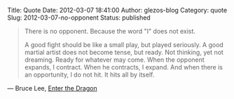 Title: Quote
Date: 2012-03-07 18:41:00
Author: glezos-blog
Category: quote
Slug: 2012-03-07-no-opponent
Status: published

> There is no opponent. Because the word "I" does not exist. 
> 
> A good fight should be like a small play, but played seriously. A good martial artist does not become tense, but ready. Not thinking, yet not dreaming. Ready for whatever may come. When the opponent expands, I contract. When he contracts, I expand. And when there is an opportunity, I do not hit. It hits all by itself.

&mdash; Bruce Lee, [Enter the Dragon](http://www.imdb.com/title/tt0070034/quotes)
